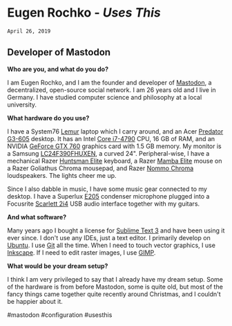 # Eugen Rochko - *Uses This*

`April 26, 2019`

## Developer of Mastodon

**Who are you, and what do you do?**

I am Eugen Rochko, and I am the founder and developer of [Mastodon][1], a decentralized, open-source social network. I am 26 years old and I live in Germany. I have studied computer science and philosophy at a local university.

**What hardware do you use?**

I have a System76 [Lemur][2] laptop which I carry around, and an Acer [Predator G3-605][3] desktop. It has an Intel [Core i7-4790][4] CPU, 16 GB of RAM, and an NVIDIA [GeForce GTX 760][5] graphics card with 1.5 GB memory. My monitor is a Samsung [LC24F390FHUXEN][6], a curved 24". Peripheral-wise, I have a mechanical Razer [Huntsman Elite][7] keyboard, a Razer [Mamba Elite][8] mouse on a Razer Goliathus Chroma mousepad, and Razer [Nommo Chroma][9] loudspeakers. The lights cheer me up.

Since I also dabble in music, I have some music gear connected to my desktop. I have a Superlux [E205][10] condenser microphone plugged into a Focusrite [Scarlett 2i4][11] USB audio interface together with my guitars.

**And what software?**

Many years ago I bought a license for [Sublime Text 3][12] and have been using it ever since. I don't use any IDEs, just a text editor. I primarily develop on [Ubuntu][13]. I use [Git][14] all the time. When I need to touch vector graphics, I use [Inkscape][15]. If I need to edit raster images, I use [GIMP][16].

**What would be your dream setup?**

I think I am very privileged to say that I already have my dream setup. Some of the hardware is from before Mastodon, some is quite old, but most of the fancy things came together quite recently around Christmas, and I couldn't be happier about it.

[1]:	https://mastodon.social/about
[2]:	https://en.wikipedia.org/wiki/System76#Laptops
[3]:	https://www.cnet.com/products/acer-predator-g3-605-core-i7-4770-3-4-ghz-12-gb-2-tb/
[4]:	https://ark.intel.com/products/80806/
[5]:	https://www.geforce.com/hardware/desktop-gpus/geforce-gtx-760
[6]:	https://www.samsung.com/uk/business/business-monitors/curved-lc24f390fhuxen/lc24f390fhuxen/
[7]:	https://www.razer.com/gaming-keyboards-keypads/razer-huntsman-elite
[8]:	https://www.razer.com/gaming-mice/razer-mamba-elite
[9]:	https://www.razer.com/gaming-audio/razer-nommo-chroma
[10]:	https://www.thomannmusic.com/superlux_e205.htm
[11]:	http://us.focusrite.com/usb-audio-interfaces/scarlett-2i4
[12]:	http://www.sublimetext.com/
[13]:	https://www.ubuntu.com/
[14]:	https://git-scm.com/
[15]:	https://inkscape.org/en/
[16]:	https://www.gimp.org/

#mastodon #configuration #usesthis